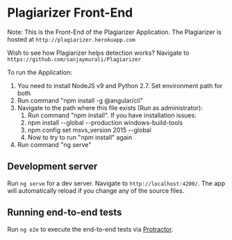 # Plagiarizer Front-End

Note: This is the Front-End of the Plagiarizer Application. The Plagiarizer is hosted at `http://plagiarizer.herokuapp.com`

Wish to see how Plagiarizer helps detection works? Navigate to `https://github.com/sanjaymurali/Plagiarizer`

To run the Application:
1. You need to install NodeJS v9 and Python 2.7. Set environment path for both
2. Run command "npm install -g @angular/cli"
3. Navigate to the path where this file exists (Run as administrator): 
    1. Run command "npm install". If you have installation issues:
      1. npm install --global --production windows-build-tools
      2. npm config set msvs_version 2015 --global
    2. Now to try to run "npm install" again
4. Run command "ng serve"

## Development server

Run `ng serve` for a dev server. Navigate to `http://localhost:4200/`. The app will automatically reload if you change any of the source files.

## Running end-to-end tests

Run `ng e2e` to execute the end-to-end tests via [Protractor](http://www.protractortest.org/).
